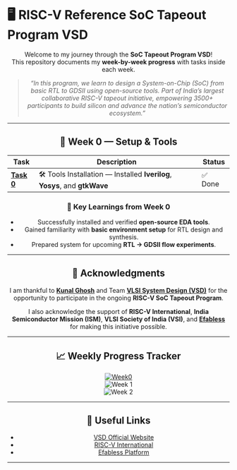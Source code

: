 # 🖥️ RISC-V Reference SoC Tapeout Program VSD

<div align="center">


Welcome to my journey through the **SoC Tapeout Program VSD**!  
This repository documents my **week-by-week progress** with tasks inside each week.

> *“In this program, we learn to design a System-on-Chip (SoC) from basic RTL to GDSII using open-source tools. Part of India’s largest collaborative RISC-V tapeout initiative, empowering 3500+ participants to build silicon and advance the nation’s semiconductor ecosystem.”*

---

## 📅 Week 0 — Setup & Tools

| Task | Description | Status |
|-------|-------------|---------|
| [**Task 0**](Week0/Task0/README.md) | 🛠️ Tools Installation — Installed **Iverilog**, **Yosys**, and **gtkWave** | ✅ Done |

### 🌟 Key Learnings from Week 0

- Successfully installed and verified **open-source EDA tools**.  
- Gained familiarity with **basic environment setup** for RTL design and synthesis.  
- Prepared system for upcoming **RTL → GDSII flow experiments**.

---

## 🙏 Acknowledgments  

I am thankful to [**Kunal Ghosh**](https://github.com/kunalg123) and Team **[VLSI System Design (VSD)](https://vsdiat.vlsisystemdesign.com/)** for the opportunity to participate in the ongoing **RISC-V SoC Tapeout Program**.  

I also acknowledge the support of **RISC-V International**, **India Semiconductor Mission (ISM)**, **VLSI Society of India (VSI)**, and [**Efabless**](https://github.com/efabless) for making this initiative possible.

---

## 📈 Weekly Progress Tracker

[![Week0](https://img.shields.io/badge/Week%200-Tools%20Setup-success?style=flat-square)](Week0)  
![Week 1](https://img.shields.io/badge/Week%201-Coming%20Soon-lightgrey?style=flat-square)  
![Week 2](https://img.shields.io/badge/Week%202-Upcoming-lightgrey?style=flat-square)  

---

## 🔗 Useful Links

- [VSD Official Website](https://vsdiat.vlsisystemdesign.com/)
- [RISC-V International](https://riscv.org/)
- [Efabless Platform](https://efabless.com/)

---

